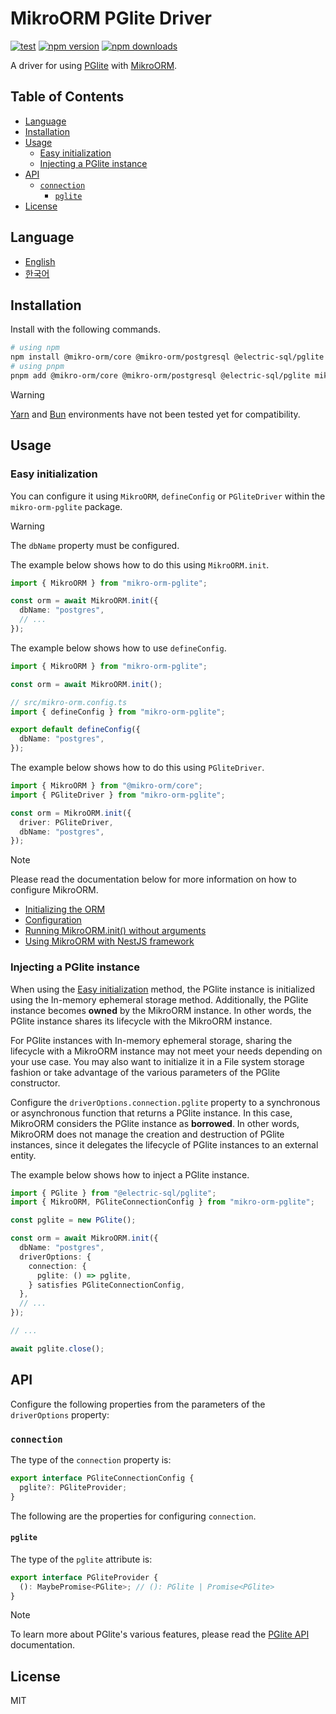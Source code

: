 # MikroORM PGlite Driver

[![test](https://github.com/harryplusplus/mikro-orm-pglite/actions/workflows/test.yml/badge.svg)](https://github.com/harryplusplus/mikro-orm-pglite/actions/workflows/test.yml)
[![npm version](https://img.shields.io/npm/v/mikro-orm-pglite)](https://www.npmjs.com/package/mikro-orm-pglite)
[![npm downloads](https://img.shields.io/npm/dm/mikro-orm-pglite)](https://www.npmjs.com/package/mikro-orm-pglite)

A driver for using [PGlite](https://pglite.dev/) with [MikroORM](https://mikro-orm.io/).

## Table of Contents

<!-- toc -->

- [Language](#language)
- [Installation](#installation)
- [Usage](#usage)
  - [Easy initialization](#easy-initialization)
  - [Injecting a PGlite instance](#injecting-a-pglite-instance)
- [API](#api)
  - [`connection`](#connection)
    - [`pglite`](#pglite)
- [License](#license)

<!-- tocstop -->

## Language

- [English](/README.md)
- [한국어](/README.ko.md)

## Installation

Install with the following commands.

```sh
# using npm
npm install @mikro-orm/core @mikro-orm/postgresql @electric-sql/pglite mikro-orm-pglite
# using pnpm
pnpm add @mikro-orm/core @mikro-orm/postgresql @electric-sql/pglite mikro-orm-pglite
```

> [!WARNING]  
> [Yarn](https://yarnpkg.com/) and [Bun](https://bun.com/) environments have not been tested yet for compatibility.

## Usage

### Easy initialization

You can configure it using `MikroORM`, `defineConfig` or `PGliteDriver` within the `mikro-orm-pglite` package.

> [!WARNING]  
> The `dbName` property must be configured.

The example below shows how to do this using `MikroORM.init`.

```typescript
import { MikroORM } from "mikro-orm-pglite";

const orm = await MikroORM.init({
  dbName: "postgres",
  // ...
});
```

The example below shows how to use `defineConfig`.

```typescript
import { MikroORM } from "mikro-orm-pglite";

const orm = await MikroORM.init();
```

```typescript
// src/mikro-orm.config.ts
import { defineConfig } from "mikro-orm-pglite";

export default defineConfig({
  dbName: "postgres",
});
```

The example below shows how to do this using `PGliteDriver`.

```typescript
import { MikroORM } from "@mikro-orm/core";
import { PGliteDriver } from "mikro-orm-pglite";

const orm = MikroORM.init({
  driver: PGliteDriver,
  dbName: "postgres",
});
```

> [!NOTE]  
> Please read the documentation below for more information on how to configure MikroORM.
>
> - [Initializing the ORM](https://mikro-orm.io/docs/guide/first-entity#initializing-the-orm)
> - [Configuration](https://mikro-orm.io/docs/configuration)
> - [Running MikroORM.init() without arguments](https://mikro-orm.io/docs/quick-start#running-mikroorminit-without-arguments)
> - [Using MikroORM with NestJS framework](https://mikro-orm.io/docs/usage-with-nestjs)

### Injecting a PGlite instance

When using the [Easy initialization](#easy-initialization) method, the PGlite instance is initialized using the In-memory ephemeral storage method.
Additionally, the PGlite instance becomes **owned** by the MikroORM instance.
In other words, the PGlite instance shares its lifecycle with the MikroORM instance.

For PGlite instances with In-memory ephemeral storage, sharing the lifecycle with a MikroORM instance may not meet your needs depending on your use case.
You may also want to initialize it in a File system storage fashion or take advantage of the various parameters of the PGlite constructor.

Configure the `driverOptions.connection.pglite` property to a synchronous or asynchronous function that returns a PGlite instance.
In this case, MikroORM considers the PGlite instance as **borrowed**.
In other words, MikroORM does not manage the creation and destruction of PGlite instances, since it delegates the lifecycle of PGlite instances to an external entity.

The example below shows how to inject a PGlite instance.

```typescript
import { PGlite } from "@electric-sql/pglite";
import { MikroORM, PGliteConnectionConfig } from "mikro-orm-pglite";

const pglite = new PGlite();

const orm = await MikroORM.init({
  dbName: "postgres",
  driverOptions: {
    connection: {
      pglite: () => pglite,
    } satisfies PGliteConnectionConfig,
  },
  // ...
});

// ...

await pglite.close();
```

## API

Configure the following properties from the parameters of the `driverOptions` property:

### `connection`

The type of the `connection` property is:

```typescript
export interface PGliteConnectionConfig {
  pglite?: PGliteProvider;
}
```

The following are the properties for configuring `connection`.

#### `pglite`

The type of the `pglite` attribute is:

```typescript
export interface PGliteProvider {
  (): MaybePromise<PGlite>; // (): PGlite | Promise<PGlite>
}
```

> [!NOTE]  
> To learn more about PGlite's various features, please read the [PGlite API](https://pglite.dev/docs/api) documentation.

## License

MIT
